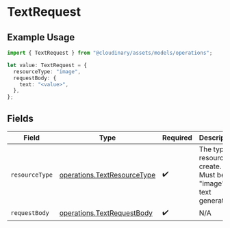 # TextRequest

## Example Usage

```typescript
import { TextRequest } from "@cloudinary/assets/models/operations";

let value: TextRequest = {
  resourceType: "image",
  requestBody: {
    text: "<value>",
  },
};
```

## Fields

| Field                                                                      | Type                                                                       | Required                                                                   | Description                                                                |
| -------------------------------------------------------------------------- | -------------------------------------------------------------------------- | -------------------------------------------------------------------------- | -------------------------------------------------------------------------- |
| `resourceType`                                                             | [operations.TextResourceType](../../models/operations/textresourcetype.md) | :heavy_check_mark:                                                         | The type of resource to create. Must be "image" for text generation.       |
| `requestBody`                                                              | [operations.TextRequestBody](../../models/operations/textrequestbody.md)   | :heavy_check_mark:                                                         | N/A                                                                        |